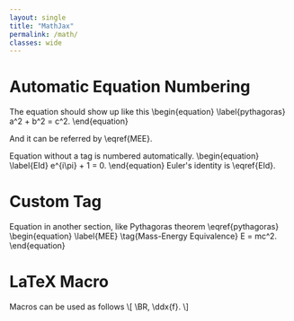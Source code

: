 ```yaml
---
layout: single
title: "MathJax"
permalink: /math/ 
classes: wide
---
```

# Automatic Equation Numbering
The equation should show up like this
\begin{equation} \label{pythagoras}
a^2 + b^2 = c^2.
\end{equation}

And it can be referred by \eqref{MEE}.

Equation without a tag is numbered automatically.
\begin{equation} \label{EId}
    e^{i\pi} + 1 = 0.
\end{equation}
Euler's identity is \eqref{EId}. 

# Custom Tag
Equation in another section, like Pythagoras theorem \eqref{pythagoras}
\begin{equation} \label{MEE} \tag{Mass-Energy Equivalence}
E = mc^2.
\end{equation}

# LaTeX Macro
Macros can be used as follows
\\[
    \BR, \ddx{f}.
\\]
